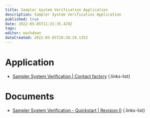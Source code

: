 ```yaml
---
title: Sampler System Verification Application
description: Sampler System Verification Application
published: true
date: 2022-05-05T11:31:35.429Z
tags: 
editor: markdown
dateCreated: 2022-05-05T10:38:19.135Z
---
```


# Application
- [Sampler System Verification | Contact factory]()
{.links-list}
# Documents
- [Sampler System Verification - Quickstart | Revision 0](/nano/applications/Sampler_System_Verification_-_Quickstart_Rev0.pdf)
{.links-list}
